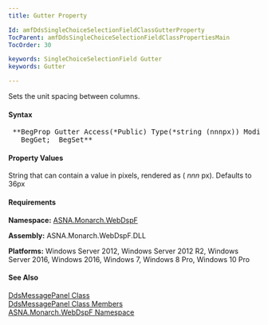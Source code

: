 ```yaml
---
title: Gutter Property

Id: amfDdsSingleChoiceSelectionFieldClassGutterProperty
TocParent: amfDdsSingleChoiceSelectionFieldClassPropertiesMain
TocOrder: 30

keywords: SingleChoiceSelectionField Gutter
keywords: Gutter

---
```


Sets the unit spacing between columns.

#### Syntax
<pre class="prettyprint"> **BegProp Gutter Access(*Public) Type(*string (nnnpx)) Modifier(*Overrides)
   BegGet;  BegSet** </pre>

#### Property Values
String that can contain a value in pixels, rendered as ( *nnn* px). Defaults to 36px

#### Requirements
**Namespace:** [ASNA.Monarch.WebDspF](amfWebDspFNamespace.html)

**Assembly:** ASNA.Monarch.WebDspF.DLL

**Platforms:** Windows Server 2012, Windows Server 2012 R2, Windows Server 2016, Windows 2016, Windows 7, Windows 8 Pro, Windows 10 Pro

#### See Also
[ DdsMessagePanel Class](amfDdsMessagePanelClass.html) <br clear="none" />[ DdsMessagePanel Class Members](amfDdsMessagePanelClassMembers.html)<br clear="none" />[ ASNA.Monarch.WebDspF Namespace](amfWebDspFNamespace.html)
